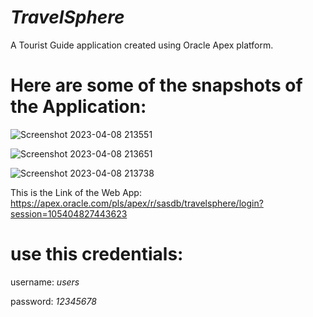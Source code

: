 # *TravelSphere*
A Tourist Guide application created using Oracle Apex platform. 

# Here are some of the snapshots of the Application:

![Screenshot 2023-04-08 213551](https://user-images.githubusercontent.com/110713804/230732032-076bb572-823a-4f61-b8cc-4dd32b582ae6.png)

![Screenshot 2023-04-08 213651](https://user-images.githubusercontent.com/110713804/230732098-cca023ac-d664-4c04-93be-1f9419c299f0.png)

![Screenshot 2023-04-08 213738](https://user-images.githubusercontent.com/110713804/230732105-5c4f01fb-4e7b-4cde-b327-734c41ab4127.png)


This is the Link of the Web App: https://apex.oracle.com/pls/apex/r/sasdb/travelsphere/login?session=105404827443623

# use this credentials:
 
  username: *users*
  
  password: *12345678*


